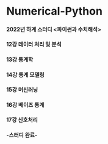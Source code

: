 # Numerical-Python

#### 2022년 하계 스터디 <파이썬과 수치해석>

#### 12강 데이터 처리 및 분석
#### 13강 통계학
#### 14강 통계 모델링
#### 15강 머신러닝
#### 16강 베이즈 통계
#### 17강 신호처리

#### -스터디 완료-
